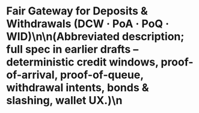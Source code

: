 # Fair Gateway for Deposits & Withdrawals (DCW · PoA · PoQ · WID)\n\n(Abbreviated description; full spec in earlier drafts – deterministic credit windows, proof-of-arrival, proof-of-queue, withdrawal intents, bonds & slashing, wallet UX.)\n